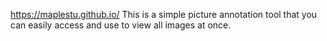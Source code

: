 https://maplestu.github.io/
This is a simple picture annotation tool that you can easily access and use to view all images at once.
